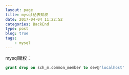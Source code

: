 ```yaml
---
layout: page
title: mysql给表赋权
date: 2017-04-04 11:22:52
categories: BackEnd
type: post
blog: true
tags: 
    - mysql
---
```


mysql赋权：
<!-- more -->
```sql
grant drop on sch_m.common_member to dev@'localhost'
```